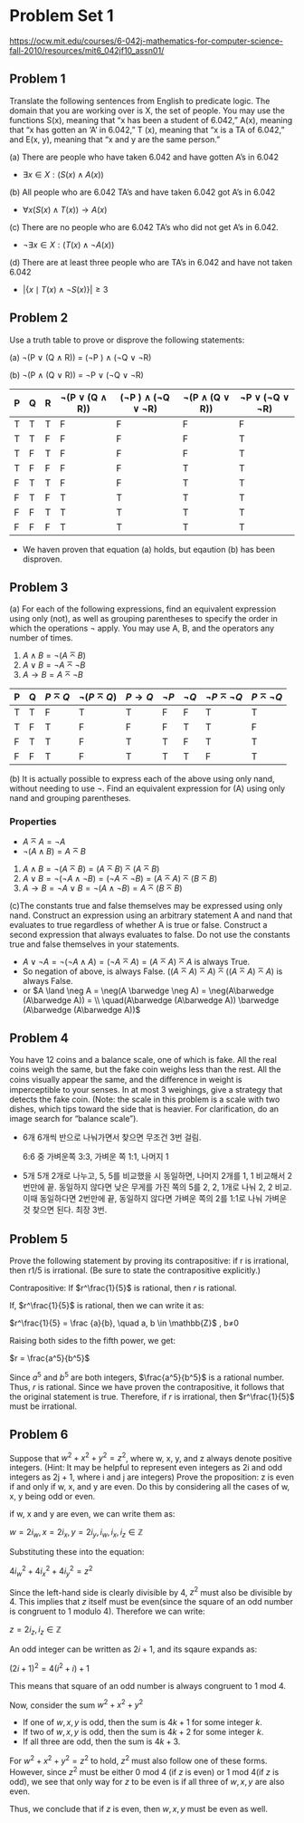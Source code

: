 # Problem Set 1

<https://ocw.mit.edu/courses/6-042j-mathematics-for-computer-science-fall-2010/resources/mit6_042jf10_assn01/>

## Problem 1

Translate the following sentences from English to predicate logic. The domain that you are working over is X, the set of people. You may use the functions S(x), meaning that “x has been a student of 6.042,” A(x), meaning that “x has gotten an ‘A’ in 6.042,” T (x), meaning that “x is a TA of 6.042,” and E(x, y), meaning that “x and y are the same person.”

(a) There are people who have taken 6.042 and have gotten A’s in 6.042

- $\exists x \in X: (S(x) \land A(x))$

(b) All people who are 6.042 TA’s and have taken 6.042 got A’s in 6.042

- $\forall x (S(x)\land T(x)) \rightarrow A(x)$

(c) There are no people who are 6.042 TA’s who did not get A’s in 6.042.

- $\neg \exists x \in X: (T(x)\land\neg A(x))$

(d) There are at least three people who are TA’s in 6.042 and have not taken 6.042

- $|\{x \mid T(x) \land \neg S(x)\}| \geq 3$

## Problem 2

Use a truth table to prove or disprove the following statements:

(a) ¬(P ∨ (Q ∧ R)) = (¬P ) ∧ (¬Q ∨ ¬R)

(b) ¬(P ∧ (Q ∨ R)) = ¬P ∨ (¬Q ∨ ¬R)

| P | Q | R | ¬(P ∨ (Q ∧ R))  | (¬P ) ∧ (¬Q ∨ ¬R) | ¬(P ∧ (Q ∨ R)) | ¬P ∨ (¬Q ∨ ¬R) |
| --- | --- | --- | --- | --- | --- | --- |
| T | T | T | F | F | F | F |
| T | T | F | F | F | F | T |
| T | F | T | F | F | F | T |
| T | F | F | F | F | T | T |
| F | T | T | F | F | T | T |
| F | T | F | T | T | T | T |
| F | F | T | T | T | T | T |
| F | F | F | T | T | T | T |

- We haven proven that equation (a) holds, but eqaution (b) has been disproven.

## Problem 3

(a) For each of the following expressions, find an equivalent expression using only (not), as well as grouping parentheses to specify the order in which the operations ¬ apply. You may use A, B, and the operators any number of times.

1. $A \land B = \neg(A \barwedge B)$
2. $A \lor B = \neg A \barwedge \neg B$
3. $A \rightarrow B = A \barwedge \neg B$

| P | Q | $P \barwedge Q$ | $\neg (P\barwedge Q)$ | $P \rightarrow Q$ | $\neg P$ | $\neg Q$ | $\neg P \barwedge \neg Q$ | $P \barwedge \neg Q$ |
| --- | --- | --- | --- | --- | --- | --- | --- | --- |
| T | T | F | T | T | F | F | T | T |
| T | F | T | F | F | F | T | T | F |
| F | T | T | F | T | T | F | T | T |
| F | F | T | F | T | T | T | F | T |

(b) It is actually possible to express each of the above using only nand, without needing to use ¬. Find an equivalent expression for (A) using only nand and grouping parentheses.

### Properties

- $A \barwedge A = \neg A$
- $\neg(A\land B) = A\barwedge B$

1. $A \land B = \neg(A \barwedge B) = (A \barwedge B) \barwedge (A \barwedge B)$
2. $A\lor B = \neg(\neg A \land \neg B) = (\neg A \barwedge \neg B) = (A \barwedge A) \barwedge (B\barwedge B)$
3. $A \rightarrow B = \neg A \lor B = \neg (A\land \neg B) = A\barwedge(B\barwedge B)$

(c)The constants true and false themselves may be expressed using only nand. Construct an expression using an arbitrary statement A and nand that evaluates to true regardless of whether A is true or false. Construct a second expression that always evaluates to false. Do not use the constants true and false themselves in your statements.

- $A \lor \neg A = \neg(\neg A\land A) = (\neg A \barwedge A) = (A \barwedge A)\barwedge A$ is always True.
- So negation of above, is always False. $((A \barwedge A) \barwedge A) \barwedge ((A \barwedge A) \barwedge A)$  is always False.
- or $A \land \neg A  = \neg(A \barwedge \neg A) = \neg(A\barwedge (A\barwedge A)) = \\ \quad(A\barwedge (A\barwedge A)) \barwedge (A\barwedge (A\barwedge A))$

## Problem 4

You have 12 coins and a balance scale, one of which is fake. All the real coins weigh the same, but the fake coin weighs less than the rest. All the coins visually appear the same, and the diﬀerence in weight is imperceptible to your senses. In at most 3 weighings, give a strategy that detects the fake coin. (Note: the scale in this problem is a scale with two dishes, which tips toward the side that is heavier. For clarification, do an image search for “balance scale”).

- 6개 6개씩 반으로 나눠가면서 찾으면 무조건 3번 걸림.

    6:6 중 가벼운쪽 3:3, 가벼운 쪽 1:1, 나머지 1

- 5개 5개 2개로 나누고, 5, 5를 비교했을 시 동일하면, 나머지 2개를 1, 1 비교해서 2번만에 끝. 동일하지 않다면 낮은 무게를 가진 쪽의 5를 2, 2, 1개로 나눠 2, 2 비교. 이때 동일하다면 2번만에 끝, 동일하지 않다면 가벼운 쪽의 2를 1:1로 나눠 가벼운 것 찾으면 된다. 최장 3번.

## Problem 5

Prove the following statement by proving its contrapositive: if r is irrational, then r1/5 is irrational. (Be sure to state the contrapositive explicitly.)

<aside>

Contrapositive: If $r^\frac{1}{5}$ is rational, then $r$ is rational.

If, $r^\frac{1}{5}$ is rational, then we can write it as:

$r^\frac{1}{5} = \frac {a}{b}, \quad a, b \in \mathbb{Z}$ ,  b≠0

Raising both sides to the fifth power, we get:

$r = \frac{a^5}{b^5}$

Since $a^5$ and $b^5$ are both integers, $\frac{a^5}{b^5}$ is a rational number. Thus, $r$ is rational. Since we have proven the contrapositive, it follows that the original statement is true. Therefore, if $r$ is irrational, then $r^\frac{1}{5}$ must be irrational.

</aside>

## Problem 6

Suppose that $w^2 + x^2 + y^2 = z^2$, where w, x, y, and z always denote positive integers. (Hint: It may be helpful to represent even integers as 2i and odd integers as 2j + 1, where i and j are integers) Prove the proposition: z is even if and only if w, x, and y are even. Do this by considering all the cases of w, x, y being odd or even.

<aside>

if w, x and y are even, we can write them as:

$w = 2i_w, x= 2i_x, y = 2i_y, i_w, i_x, i_z \in \mathbb {Z}$

Substituting these into the equation:

$4i_w^2 + 4i_x^2 + 4i_y^2 = z^2$

Since the left-hand side is clearly divisible by 4, $z^2$ must also be divisible by 4. This implies that $z$ itself must be even(since the square of an odd number is congruent to 1 modulo 4). Therefore we can write:

$z=2i_z, i_z \in \mathbb{Z}$

An odd integer can be written as $2i +1$, and its sqaure expands as:

$(2i +1)^2 = 4(i^2 + i) +1$

This means that square of an odd number is always congruent to 1 mod 4.

Now, consider the sum $w^2 + x^2 + y^2$

- If one of $w, x, y$ is odd, then the sum is $4k + 1$ for some integer $k$.
- If two of $w, x, y$ is odd, then the sum is $4k + 2$ for some integer $k$.
- If all three are odd, then the sum is $4k+3$.

For $w^2 + x^2 + y^2 = z^2$ to hold, $z^2$ must also follow one of these forms. However, since $z^2$ must be either 0 mod 4 (if $z$ is even) or 1 mod 4(if $z$ is odd), we see that only way for $z$ to be even is if all three of $w, x, y$ are also even.

Thus, we conclude that if $z$ is even, then $w, x, y$ must be even as well.

</aside>
